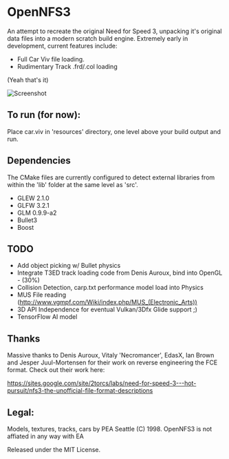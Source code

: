 # OpenNFS3

An attempt to recreate the original Need for Speed 3, unpacking it's original data files into a modern scratch build engine. Extremely early in development, current features include:
 
* Full Car Viv file loading. 
* Rudimentary Track .frd/.col loading

(Yeah that's it)

![Screenshot](../master/doc/BuildProgress.png)

## To run (for now):

Place car.viv in 'resources' directory, one level above your build output and run.

## Dependencies

The CMake files are currently configured to detect external libraries from within the 'lib' folder at the same level as 'src'.

* GLEW 2.1.0
* GLFW 3.2.1
* GLM 0.9.9-a2
* Bullet3
* Boost

## TODO

* Add object picking w/ Bullet physics
* Integrate T3ED track loading code from Denis Auroux, bind into OpenGL - (30%)
* Collision Detection, carp.txt performance model load into Physics
* MUS File reading (http://www.vgmpf.com/Wiki/index.php/MUS_(Electronic_Arts))
* 3D API Independence for eventual Vulkan/3Dfx Glide support ;)
* TensorFlow AI model 

## Thanks

Massive thanks to Denis Auroux, Vitaly 'Necromancer', EdasX, Ian Brown and Jesper Juul-Mortensen for their work on reverse engineering the FCE format. Check out their work here:

https://sites.google.com/site/2torcs/labs/need-for-speed-3---hot-pursuit/nfs3-the-unofficial-file-format-descriptions

## Legal:
Models, textures, tracks, cars by PEA Seattle (C) 1998.
OpenNFS3 is not affiated in any way with EA

Released under the MIT License.

